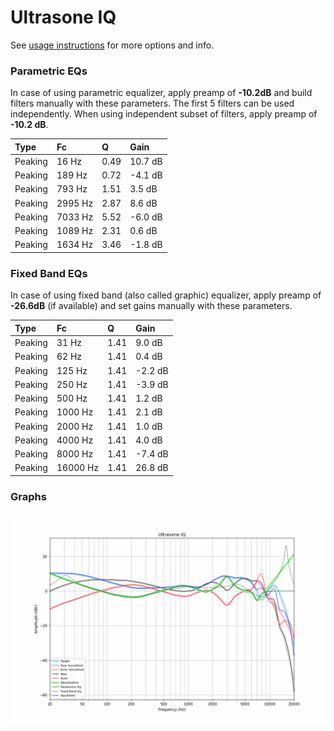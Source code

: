 # Ultrasone IQ
See [usage instructions](https://github.com/jaakkopasanen/AutoEq#usage) for more options and info.

### Parametric EQs
In case of using parametric equalizer, apply preamp of **-10.2dB** and build filters manually
with these parameters. The first 5 filters can be used independently.
When using independent subset of filters, apply preamp of **-10.2 dB**.

| Type    | Fc      |    Q | Gain    |
|:--------|:--------|:-----|:--------|
| Peaking | 16 Hz   | 0.49 | 10.7 dB |
| Peaking | 189 Hz  | 0.72 | -4.1 dB |
| Peaking | 793 Hz  | 1.51 | 3.5 dB  |
| Peaking | 2995 Hz | 2.87 | 8.6 dB  |
| Peaking | 7033 Hz | 5.52 | -6.0 dB |
| Peaking | 1089 Hz | 2.31 | 0.6 dB  |
| Peaking | 1634 Hz | 3.46 | -1.8 dB |

### Fixed Band EQs
In case of using fixed band (also called graphic) equalizer, apply preamp of **-26.6dB**
(if available) and set gains manually with these parameters.

| Type    | Fc       |    Q | Gain    |
|:--------|:---------|:-----|:--------|
| Peaking | 31 Hz    | 1.41 | 9.0 dB  |
| Peaking | 62 Hz    | 1.41 | 0.4 dB  |
| Peaking | 125 Hz   | 1.41 | -2.2 dB |
| Peaking | 250 Hz   | 1.41 | -3.9 dB |
| Peaking | 500 Hz   | 1.41 | 1.2 dB  |
| Peaking | 1000 Hz  | 1.41 | 2.1 dB  |
| Peaking | 2000 Hz  | 1.41 | 1.0 dB  |
| Peaking | 4000 Hz  | 1.41 | 4.0 dB  |
| Peaking | 8000 Hz  | 1.41 | -7.4 dB |
| Peaking | 16000 Hz | 1.41 | 26.8 dB |

### Graphs
![](./Ultrasone%20IQ.png)